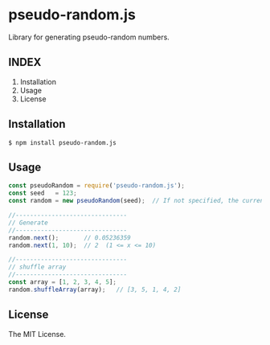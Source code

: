 # pseudo-random.js
Library for generating pseudo-random numbers.

## INDEX
1. Installation
1. Usage
1. License

## Installation
```
$ npm install pseudo-random.js
```

## Usage
```javascript
const pseudoRandom = require('pseudo-random.js');
const seed   = 123;
const random = new pseudoRandom(seed);  // If not specified, the current time will be used.

//-------------------------------
// Generate
//-------------------------------
random.next();       // 0.05236359
random.next(1, 10);  // 2  (1 <= x <= 10)

//-------------------------------
// shuffle array
//-------------------------------
const array = [1, 2, 3, 4, 5];
random.shuffleArray(array);   // [3, 5, 1, 4, 2]
```

## License
The MIT License.